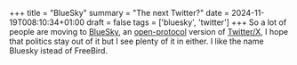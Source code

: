 +++
title = "BlueSky"
summary = "The next Twitter?"
date = 2024-11-19T008:10:34+01:00
draft = false
tags = ['bluesky', 'twitter']
+++
So a lot of people are moving to [BlueSky](https://bsky.app/), an [open-protocol](https://bsky.app/profile/jay.bsky.team/post/3lbd2eaura22r) version of [Twitter/X](https://x.com/), I hope that politics stay out of it but I see plenty of it in either. I like the name Bluesky istead of FreeBird.
